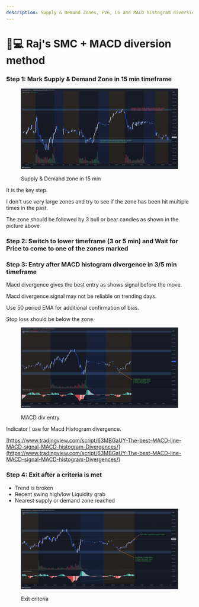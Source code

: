 ```yaml
---
description: Supply & Demand Zones, FVG, LG and MACD histogram diversion
---
```


# 👨💻 Raj's SMC + MACD diversion method

### Step 1: Mark Supply & Demand Zone in 15 min timeframe

<figure><img src="../../.gitbook/assets/image (15).png" alt=""><figcaption><p>Supply &#x26; Demand zone in 15 min</p></figcaption></figure>

It is the key step.

I don't use very large zones and try to see if the zone has been hit multiple times in the past.

The zone should be followed by 3 bull or bear candles as shown in the picture above

### Step 2: Switch to lower timeframe (3 or 5 min) and Wait for Price to come to one of the zones marked

### Step 3: Entry after MACD histogram divergence in 3/5 min timeframe

Macd divergence gives the best entry as shows signal before the move.

Macd divergence signal may not be reliable on trending days.

Use 50 period EMA for additional confirmation of bias.

Stop loss should be below the zone.

<figure><img src="../../.gitbook/assets/image (8).png" alt=""><figcaption><p>MACD div entry</p></figcaption></figure>

Indicator I use for Macd Histogram divergence.&#x20;

[https://www.tradingview.com/script/63MBGaUY-The-best-MACD-line-MACD-signal-MACD-histogram-Divergences/](https://www.tradingview.com/script/63MBGaUY-The-best-MACD-line-MACD-signal-MACD-histogram-Divergences/)

### Step 4: Exit after a criteria is met

* Trend is broken
* Recent swing high/low Liquidity grab
* Nearest supply or demand zone reached

<figure><img src="../../.gitbook/assets/image (14).png" alt=""><figcaption><p>Exit criteria</p></figcaption></figure>

